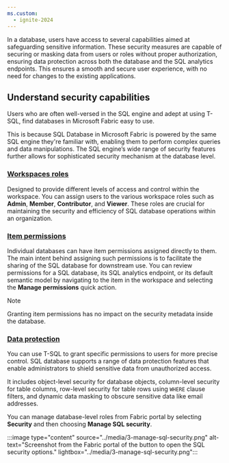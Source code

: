 ```yaml
---
ms.custom:
  - ignite-2024
---
```

In a database, users have access to several capabilities aimed at safeguarding sensitive information. These security measures are capable of securing or masking data from users or roles without proper authorization, ensuring data protection across both the database and the SQL analytics endpoints. This ensures a smooth and secure user experience, with no need for changes to the existing applications.

## Understand security capabilities

Users who are often well-versed in the SQL engine and adept at using T-SQL, find databases in Microsoft Fabric easy to use.

This is because SQL Database in Microsoft Fabric is powered by the same SQL engine they're familiar with, enabling them to perform complex queries and data manipulations. The SQL engine’s wide range of security features further allows for sophisticated security mechanism at the database level.

### [**Workspaces roles**](/fabric/data-warehouse/workspace-roles/?azure-portal=true) 

Designed to provide different levels of access and control within the workspace. You can assign users to the various workspace roles such as **Admin**, **Member**, **Contributor**, and **Viewer**. These roles are crucial for maintaining the security and efficiency of SQL database operations within an organization.

### [**Item permissions**](/fabric/database/sql/share-sql-manage-permission?azure-portal=true) 

Individual databases can have item permissions assigned directly to them. The main intent behind assigning such permissions is to facilitate the sharing of the SQL database for downstream use. You can review permissions for a SQL database, its SQL analytics endpoint, or its default semantic model by navigating to the item in the workspace and selecting the **Manage permissions** quick action.

> [!NOTE]
> Granting item permissions has no impact on the security metadata inside the database.

### [**Data protection**](/fabric/database/sql/configure-sql-access-controls?azure-portal=true)  

You can use T-SQL to grant specific permissions to users for more precise control. SQL database supports a range of data protection features that enable administrators to shield sensitive data from unauthorized access. 

It includes object-level security for database objects, column-level security for table columns, row-level security for table rows using `WHERE` clause filters, and dynamic data masking to obscure sensitive data like email addresses.

You can manage database-level roles from Fabric portal by selecting **Security** and then choosing **Manage SQL security**.

:::image type="content" source="../media/3-manage-sql-security.png" alt-text="Screenshot from the Fabric portal of the button to open the SQL security options." lightbox="../media/3-manage-sql-security.png":::
